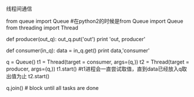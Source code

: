 线程间通信

from queue import Queue  #在python2的时候是from Queue import Queue
from threading import Thread

def producer(out_q):
    out_q.put('out')
    print 'out, producer'

def consumer(in_q):
    data = in_q.get()
    print data,'consumer'

q = Queue()
t1 = Thread(target = consumer, args=(q,))
t2 = Thread(target = producer, args=(q,))
t1.start()    #t1进程会一直尝试取值，直到data已经放入q取出值为止
t2.start()

q.join()       # block until all tasks are done
